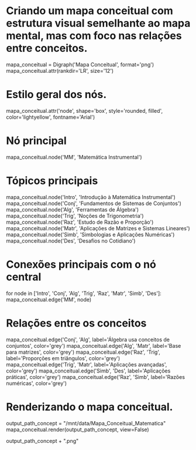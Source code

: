 # Criando um mapa conceitual com estrutura visual semelhante ao mapa mental, mas com foco nas relações entre conceitos.
mapa_conceitual = Digraph('Mapa Conceitual', format='png')
mapa_conceitual.attr(rankdir='LR', size='12')

# Estilo geral dos nós.
mapa_conceitual.attr('node', shape='box', style='rounded, filled', color='lightyellow', fontname='Arial')

# Nó principal
mapa_conceitual.node('MM', 'Matemática Instrumental')

# Tópicos principais
mapa_conceitual.node('Intro', 'Introdução à Matemática Instrumental')
mapa_conceitual.node('Conj', 'Fundamentos de Sistemas de Conjuntos')
mapa_conceitual.node('Alg', 'Ferramentas de Álgebra')
mapa_conceitual.node('Trig', 'Noções de Trigonometria')
mapa_conceitual.node('Raz', 'Estudo de Razão e Proporção')
mapa_conceitual.node('Matr', 'Aplicações de Matrizes e Sistemas Lineares')
mapa_conceitual.node('Simb', 'Simbologias e Aplicações Numéricas')
mapa_conceitual.node('Des', 'Desafios no Cotidiano')

# Conexões principais com o nó central
for node in ['Intro', 'Conj', 'Alg', 'Trig', 'Raz', 'Matr', 'Simb', 'Des']:
    mapa_conceitual.edge('MM', node)

# Relações entre os conceitos
mapa_conceitual.edge('Conj', 'Alg', label='Álgebra usa conceitos de conjuntos', color='grey')
mapa_conceitual.edge('Alg', 'Matr', label='Base para matrizes', color='grey')
mapa_conceitual.edge('Raz', 'Trig', label='Proporções em triângulos', color='grey')
mapa_conceitual.edge('Trig', 'Matr', label='Aplicações avançadas', color='grey')
mapa_conceitual.edge('Simb', 'Des', label='Aplicações práticas', color='grey')
mapa_conceitual.edge('Raz', 'Simb', label='Razões numéricas', color='grey')

# Renderizando o mapa conceitual.
output_path_concept = "/mnt/data/Mapa_Conceitual_Matematica"
mapa_conceitual.render(output_path_concept, view=False)

output_path_concept + ".png"

